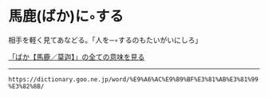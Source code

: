 # 馬鹿(ばか)に◦する

相手を軽く見てあなどる。「人を─◦するのもたいがいにしろ」

[「ばか【馬鹿／莫迦】」の全ての意味を見る](https://dictionary.goo.ne.jp/word/%E9%A6%AC%E9%B9%BF/#jn-174677)

---
`https://dictionary.goo.ne.jp/word/%E9%A6%AC%E9%B9%BF%E3%81%AB%E3%81%99%E3%82%8B/`